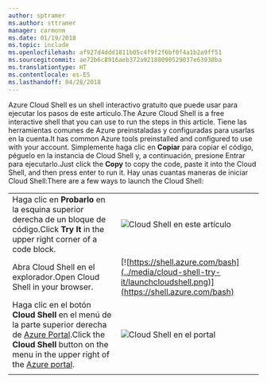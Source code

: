 ```yaml
---
author: sptramer
ms.author: sttramer
manager: carmonm
ms.date: 01/19/2018
ms.topic: include
ms.openlocfilehash: af927d4ddd1811b05c4f9f2f6bf0f4a1b2a9ff51
ms.sourcegitcommit: ae72b6c8916aeb372a92188090529037e63930ba
ms.translationtype: HT
ms.contentlocale: es-ES
ms.lasthandoff: 04/28/2018
---
```

<span data-ttu-id="f49a2-101">Azure Cloud Shell es un shell interactivo gratuito que puede usar para ejecutar los pasos de este artículo.</span><span class="sxs-lookup"><span data-stu-id="f49a2-101">The Azure Cloud Shell is a free interactive shell that you can use to run the steps in this article.</span></span> <span data-ttu-id="f49a2-102">Tiene las herramientas comunes de Azure preinstaladas y configuradas para usarlas en la cuenta.</span><span class="sxs-lookup"><span data-stu-id="f49a2-102">It has common Azure tools preinstalled and configured to use with your account.</span></span> <span data-ttu-id="f49a2-103">Simplemente haga clic en **Copiar** para copiar el código, péguelo en la instancia de Cloud Shell y, a continuación, presione Entrar para ejecutarlo.</span><span class="sxs-lookup"><span data-stu-id="f49a2-103">Just click the **Copy** to copy the code, paste it into the Cloud Shell, and then press enter to run it.</span></span>  <span data-ttu-id="f49a2-104">Hay unas cuantas maneras de iniciar Cloud Shell:</span><span class="sxs-lookup"><span data-stu-id="f49a2-104">There are a few ways to launch the Cloud Shell:</span></span>

|  |   |
|-----------------------------------------------|---|
| <span data-ttu-id="f49a2-105">Haga clic en **Probarlo** en la esquina superior derecha de un bloque de código.</span><span class="sxs-lookup"><span data-stu-id="f49a2-105">Click **Try It** in the upper right corner of a code block.</span></span> | ![Cloud Shell en este artículo](../media/cloud-shell-try-it/cli-try-it.png) |
| <span data-ttu-id="f49a2-107">Abra Cloud Shell en el explorador.</span><span class="sxs-lookup"><span data-stu-id="f49a2-107">Open Cloud Shell in your browser.</span></span> | [![https://shell.azure.com/bash](../media/cloud-shell-try-it/launchcloudshell.png)](https://shell.azure.com/bash) |
| <span data-ttu-id="f49a2-108">Haga clic en el botón **Cloud Shell** en el menú de la parte superior derecha de [Azure Portal](https://portal.azure.com).</span><span class="sxs-lookup"><span data-stu-id="f49a2-108">Click the **Cloud Shell** button on the menu in the upper right of the [Azure portal](https://portal.azure.com).</span></span> |    ![Cloud Shell en el portal](../media/cloud-shell-try-it/cloud-shell-menu.png) |
|  |  |

